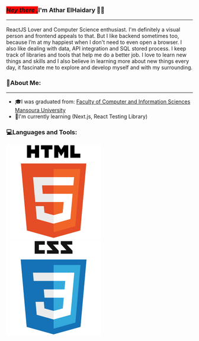 ### <span style=background-color:red>*Hey there ,*</span>I'm Athar ElHaidary 👩‍💻<hr/>

<!--
**asar17/asar17** is a ✨ _special_ ✨ repository because its `README.md` (this file) appears on your GitHub profile.

Here are some ideas to get you started: 
 
--> ReactJS Lover and Computer Science enthusiast. I'm definitely a visual person and frontend appeals to that. But I like backend sometimes too, because I’m at my happiest when I don't need to even open a browser. I also like dealing with data, API integration and SQL stored process. I keep track of libraries and tools that help me do a better job. I love to learn new things and skills and I also believe in learning more about new things every day, it fascinate me to explore and develop myself and with my surrounding.
### 💫About Me:<br/>
* * *
* 🎓I was graduated from: [Faculty of Computer and Information Sciences Mansoura University](https://www.facebook.com/fcismans?mibextid=LQQJ4d)
* 🌱I'm currently learning (Next.js, React Testing Library)
### 💻Languages and Tools:<br/>
[![HTML](https://raw.githubusercontent.com/devicons/devicon/master/icons/html5/html5-original-wordmark.svg)]((https://www.w3.org/html/))
[![CSS](https://raw.githubusercontent.com/devicons/devicon/master/icons/css3/css3-original-wordmark.svg)]((https://www.w3schools.com/css/))
